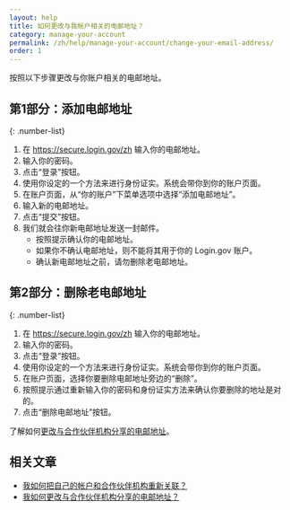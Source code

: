 ```yaml
---
layout: help
title: 如何更改与我帐户相关的电邮地址？
category: manage-your-account
permalink: /zh/help/manage-your-account/change-your-email-address/
order: 1
---
```


按照以下步骤更改与你账户相关的电邮地址。

## 第1部分：添加电邮地址

{: .number-list}
1. 在 <https://secure.login.gov/zh> 输入你的电邮地址。
1. 输入你的密码。
1. 点击“登录”按钮。
1. 使用你设定的一个方法来进行身份证实。系统会带你到你的账户页面。
1. 在账户页面，从“你的账户”下菜单选项中选择“添加电邮地址”。
1. 输入新的电邮地址。
1. 点击“提交”按钮。
1. 我们就会往你新电邮地址发送一封邮件。
   * 按照提示确认你的电邮地址。
   * 如果你不确认电邮地址，则不能将其用于你的 Login.gov 账户。
   * 确认新电邮地址之前，请勿删除老电邮地址。

## 第2部分：删除老电邮地址

{: .number-list}
1. 在 <https://secure.login.gov/zh> 输入你的电邮地址。
1. 输入你的密码。
1. 点击“登录”按钮。
1. 使用你设定的一个方法来进行身份证实。系统会带你到你的账户页面。
1. 在账户页面，选择你要删除电邮地址旁边的“删除”。
1. 按照提示通过重新输入你的密码和身份证实方法来确认你要删除的地址是对的。
1. 点击“删除电邮地址”按钮。

了解如何[更改与合作伙伴机构分享的电邮地址](#)。

## 相关文章

* [我如何把自己的帐户和合作伙伴机构重新关联？](#)
* [我如何更改与合作伙伴机构分享的电邮地址？](#)
